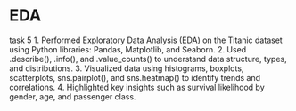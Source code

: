 # EDA
task 5
	1.	Performed Exploratory Data Analysis (EDA) on the Titanic dataset using Python libraries: Pandas, Matplotlib, and Seaborn.
	2.	Used .describe(), .info(), and .value_counts() to understand data structure, types, and distributions.
	3.	Visualized data using histograms, boxplots, scatterplots, sns.pairplot(), and sns.heatmap() to identify trends and correlations.
	4.	Highlighted key insights such as survival likelihood by gender, age, and passenger class.
